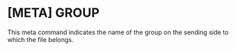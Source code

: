 # [META] GROUP

This meta command indicates the name of the group on the sending side
to which the file belongs.


